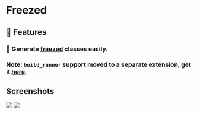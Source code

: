 # Freezed

## 🌟 Features

### 🔨 Generate [freezed](https://pub.dev/packages/freezed) classes easily.

### **Note**: `build_runner` support moved to a separate extension, get it [here](https://marketplace.visualstudio.com/items?itemName=blaxou.build-runner).


## Screenshots

![](assets/screen1.png)
![](assets/screen2.png)





